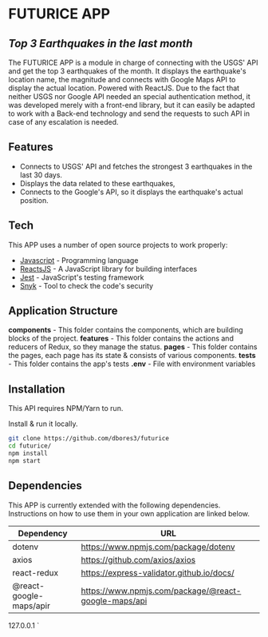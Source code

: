 # FUTURICE APP
## _Top 3 Earthquakes in the last month_


The FUTURICE APP is a module in charge of connecting with the USGS' API and get the top 3 earthquakes of the month. It displays the earthquake's location name, the magnitude and connects with Google Maps API to display the actual location. Powered with ReactJS. Due to the fact that neither USGS nor Google API needed an special authentication method, it was developed merely with a front-end library, but it can easily be adapted to work with a Back-end technology and send the requests to such API in case of any escalation is needed.

## Features

- Connects to USGS' API and fetches the strongest 3 earthquakes in the last 30 days.
- Displays the data related to these earthquakes,
- Connects to the Google's API, so it displays the earthquake's actual position.

## Tech

This APP uses a number of open source projects to work properly:

- [Javascript](https://www.javascript.com/) - Programming language
- [ReactsJS](https://reactjs.org/) - A JavaScript library for building interfaces
- [Jest](https://jestjs.io/) - JavaScript's testing framework
- [Snyk](https://snyk.io/) - Tool to check the code's security

## Application Structure
__components__ - This folder contains the components, which are building blocks of the project.
__features__ - This folder contains the actions and reducers of Redux, so they manage the status.
__pages__ - This folder contains the pages, each page has its state & consists of various components.
__tests__ - This folder contains the app's tests
__.env__ - File with environment variables
## Installation

This API requires NPM/Yarn to run.

Install & run it locally.

```sh
git clone https://github.com/dbores3/futurice
cd futurice/
npm install
npm start
```

## Dependencies

This APP is currently extended with the following dependencies.
Instructions on how to use them in your own application are linked below.

| Dependency | URL |
| ------ | ------ |
| dotenv | https://www.npmjs.com/package/dotenv |
| axios | https://github.com/axios/axios |
| react-redux | https://express-validator.github.io/docs/ |
| @react-google-maps/apir | https://www.npmjs.com/package/@react-google-maps/api |

127.0.0.1
`